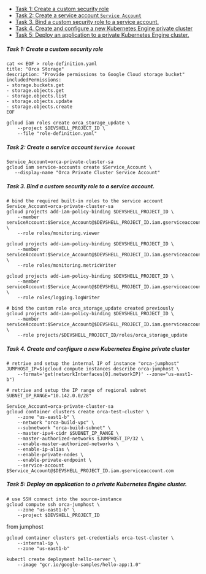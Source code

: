 <!-- MarkdownTOC levels="1,2,3,4,5,6" autolink="true" bracket="round" autoanchor="true" style="unordered" indent="\t" -->

- [Task 1: Create a custom security role](#task-1-create-a-custom-security-role)
- [Task 2: Create a service account `Service Account`](#task-2-create-a-service-account-service-account)
- [Task 3. Bind a custom security role to a service account.](#task-3-bind-a-custom-security-role-to-a-service-account)
- [Task 4. Create and configure a new Kubernetes Engine private cluster](#task-4-create-and-configure-a-new-kubernetes-engine-private-cluster)
- [Task 5: Deploy an application to a private Kubernetes Engine cluster.](#task-5-deploy-an-application-to-a-private-kubernetes-engine-cluster)

<!-- /MarkdownTOC -->

<a id="task-1-create-a-custom-security-role"></a>
##### Task 1: Create a custom security role

``` shell
cat << EOF > role-definition.yaml
title: "Orca Storage"
description: "Provide permissions to Google Cloud storage bucket"
includedPermissions:
- storage.buckets.get
- storage.objects.get
- storage.objects.list
- storage.objects.update
- storage.objects.create
EOF

gcloud iam roles create orca_storage_update \
    --project $DEVSHELL_PROJECT_ID \
    --file "role-definition.yaml"
```

<a id="task-2-create-a-service-account-service-account"></a>
##### Task 2: Create a service account `Service Account`
```shell
Service_Account=orca-private-cluster-sa
gcloud iam service-accounts create $Service_Account \
   --display-name "Orca Private Cluster Service Account"
```

<a id="task-3-bind-a-custom-security-role-to-a-service-account"></a>
##### Task 3. Bind a custom security role to a service account.
```shell
# bind the required built-in roles to the service account
Service_Account=orca-private-cluster-sa
gcloud projects add-iam-policy-binding $DEVSHELL_PROJECT_ID \
    --member serviceAccount:$Service_Account@$DEVSHELL_PROJECT_ID.iam.gserviceaccount.com \
    --role roles/monitoring.viewer

gcloud projects add-iam-policy-binding $DEVSHELL_PROJECT_ID \
    --member serviceAccount:$Service_Account@$DEVSHELL_PROJECT_ID.iam.gserviceaccount.com \
    --role roles/monitoring.metricWriter

gcloud projects add-iam-policy-binding $DEVSHELL_PROJECT_ID \
    --member serviceAccount:$Service_Account@$DEVSHELL_PROJECT_ID.iam.gserviceaccount.com \
    --role roles/logging.logWriter

# bind the custom role orca_storage_update created previously
gcloud projects add-iam-policy-binding $DEVSHELL_PROJECT_ID \
    --member serviceAccount:$Service_Account@$DEVSHELL_PROJECT_ID.iam.gserviceaccount.com \
    --role projects/$DEVSHELL_PROJECT_ID/roles/orca_storage_update
```


<a id="task-4-create-and-configure-a-new-kubernetes-engine-private-cluster"></a>
##### Task 4. Create and configure a new Kubernetes Engine private cluster
```shell
# retrive and setup the internal IP of instance "orca-jumphost"
JUMPHOST_IP=$(gcloud compute instances describe orca-jumphost \
    --format='get(networkInterfaces[0].networkIP)' --zone="us-east1-b")

# retrive and setup the IP range of regional subnet
SUBNET_IP_RANGE="10.142.0.0/28"

Service_Account=orca-private-cluster-sa
gcloud container clusters create orca-test-cluster \
    --zone "us-east1-b" \
    --network "orca-build-vpc" \
    --subnetwork "orca-build-subnet" \
    --master-ipv4-cidr $SUBNET_IP_RANGE \
    --master-authorized-networks $JUMPHOST_IP/32 \
    --enable-master-authorized-networks \
    --enable-ip-alias \
    --enable-private-nodes \
    --enable-private-endpoint \
    --service-account $Service_Account@$DEVSHELL_PROJECT_ID.iam.gserviceaccount.com
```

<a id="task-5-deploy-an-application-to-a-private-kubernetes-engine-cluster"></a>
##### Task 5: Deploy an application to a private Kubernetes Engine cluster.

```shell
# use SSH connect into the source-instance
gcloud compute ssh orca-jumphost \
    --zone "us-east1-b" \
    --project $DEVSHELL_PROJECT_ID
```
from jumphost 
```shell 
gcloud container clusters get-credentials orca-test-cluster \
    --internal-ip \
    --zone "us-east1-b"

kubectl create deployment hello-server \
    --image "gcr.io/google-samples/hello-app:1.0"
```